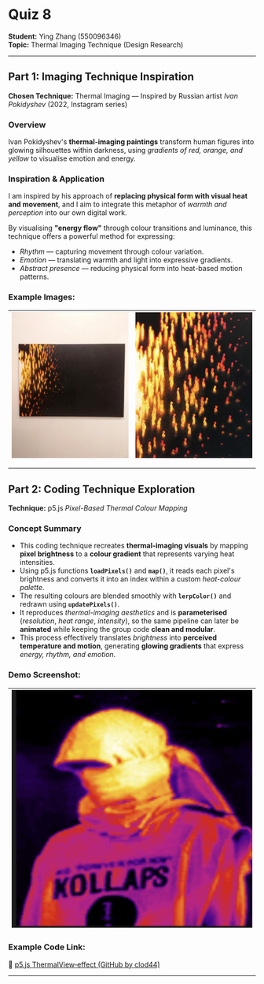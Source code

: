 # Quiz 8 
**Student:** Ying Zhang (550096346)
<br>**Topic:** Thermal Imaging Technique (Design Research)

---

## Part 1: Imaging Technique Inspiration  
**Chosen Technique:** Thermal Imaging — Inspired by Russian artist *Ivan Pokidyshev* (2022, Instagram series)

### Overview
Ivan Pokidyshev's **thermal-imaging paintings** transform human figures into glowing silhouettes within darkness, using *gradients of red, orange, and yellow* to visualise emotion and energy.

### Inspiration & Application
I am inspired by his approach of **replacing physical form with visual heat and movement**, and I aim to integrate this metaphor of *warmth and perception* into our own digital work.


By visualising **"energy flow"** through colour transitions and luminance, this technique offers a powerful method for expressing:

- *Rhythm* — capturing movement through colour variation.  
- *Emotion* — translating warmth and light into expressive gradients.  
- *Abstract presence* — reducing physical form into heat-based motion patterns.  
  
### **Example Images:**

| ![Gallery installation view](readmeImages/IMG_6477.jpg)| ![Thermal artwork detail](readmeImages/IMG_6475.jpg)  |
|:------------------------------------:|:------------------------------------:|
---

## Part 2: Coding Technique Exploration  
**Technique:** p5.js *Pixel-Based Thermal Colour Mapping*

### Concept Summary
- This coding technique recreates **thermal-imaging visuals** by mapping **pixel brightness** to a **colour gradient** that represents varying heat intensities.  
- Using p5.js functions **`loadPixels()`** and **`map()`**, it reads each pixel's brightness and converts it into an index within a custom *heat-colour palette*.  
- The resulting colours are blended smoothly with **`lerpColor()`** and redrawn using **`updatePixels()`**.  
- It reproduces *thermal-imaging aesthetics* and is **parameterised** (*resolution*, *heat range*, *intensity*), so the same pipeline can later be **animated** while keeping the group code **clean and modular**.  
- This process effectively translates *brightness* into **perceived temperature and motion**, generating **glowing gradients** that express *energy, rhythm, and emotion*.  


### **Demo Screenshot:**  

 ![After (Thermal Render)](readmeImages/after_render.png) |
|:---------------------------------------------------------:|

### **Example Code Link:**  
🔗 [p5.js ThermalView‑effect (GitHub by clod44)](https://github.com/clod44/ThermalView-effect-p5js)


---
